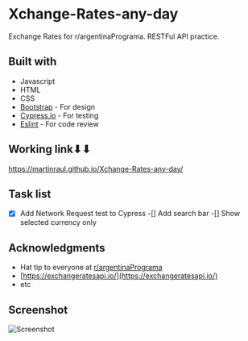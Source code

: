 # Xchange-Rates-any-day
Exchange Rates for r/argentinaPrograma. RESTFul API practice.

## Built with
* Javascript
* HTML
* CSS 
* [Bootstrap](https://getbootstrap.com/) - For design
* [Cypress.io](https://www.cypress.io/) - For testing
* [Eslint](https://eslint.org/) - For code review

## Working link⬇⬇
https://martinraul.github.io/Xchange-Rates-any-day/

## Task list
-[x] Add Network Request test to Cypress
-[] Add search bar
-[] Show selected currency only

## Acknowledgments
* Hat tip to everyone at [r/argentinaPrograma](https://argentinaprograma.com/)
* [https://exchangeratesapi.io/](https://exchangeratesapi.io/) 
* etc

## Screenshot
![Screenshot](https://i.imgur.com/7zZOlaA.png)
